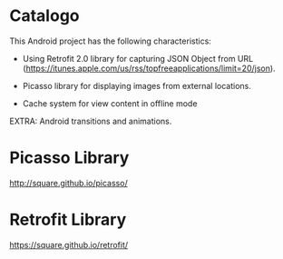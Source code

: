 # Catalogo
This Android project has the following characteristics:

* Using Retrofit 2.0 library for capturing JSON Object from URL (https://itunes.apple.com/us/rss/topfreeapplications/limit=20/json).

* Picasso library for displaying images from external locations.

* Cache system for view content in offline mode

EXTRA: Android transitions and animations.

# Picasso Library
http://square.github.io/picasso/

# Retrofit Library
https://square.github.io/retrofit/
